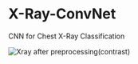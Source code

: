 # X-Ray-ConvNet
CNN for Chest X-Ray Classification

![Xray after preprocessing(contrast)](https://i.imgur.com/uTdmzUPg.jpg)
